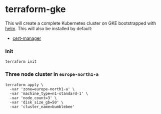 # terraform-gke

This will create a complete Kubernetes cluster on GKE bootstrapped with [helm](https://helm.sh/). This will also be installed by default:
- [cert-manager](https://github.com/jetstack/cert-manager)

### Init
```
terraform init
```

### Three node cluster in `europe-north1-a`

```
terraform apply \
  -var 'zone=europe-north1-a' \
  -var 'machine_type=n1-standard-1' \
  -var 'node_count=3' \
  -var 'disk_size_gb=50' \
  -var 'cluster_name=bumblebee'
```